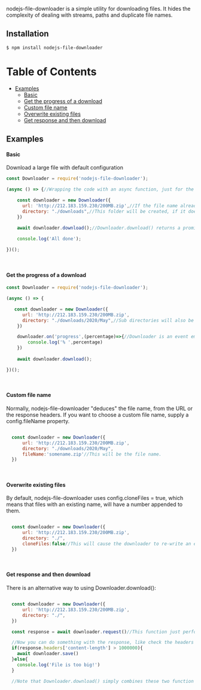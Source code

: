 nodejs-file-downloader is a simple utility for downloading files. It hides the complexity of dealing with streams, paths and duplicate file names.

## Installation

```sh
$ npm install nodejs-file-downloader
```
# Table of Contents
- [Examples](#examples)     
  * [Basic](#basic)  
  * [Get the progress of a download](#get-the-progress-of-a-download)  
  * [Custom file name](#custom-file-name)  
  * [Overwrite existing files](#overwrite-existing-files)  
  * [Get response and then download](#get-response-and-then-download)  

## Examples
#### Basic

Download a large file with default configuration

```javascript
const Downloader = require('nodejs-file-downloader');

(async () => {//Wrapping the code with an async function, just for the sake of example.

    const downloader = new Downloader({     
      url: 'http://212.183.159.230/200MB.zip',//If the file name already exists, a new file with the name 200MB1.zip is created.     
      directory: "./downloads",//This folder will be created, if it doesn't exist.               
    })
    
    await downloader.download();//Downloader.download() returns a promise.

    console.log('All done');

})();    

```

&nbsp;

#### Get the progress of a download

```javascript
const Downloader = require('nodejs-file-downloader');

(async () => {

   const downloader = new Downloader({     
      url: 'http://212.183.159.230/200MB.zip',     
      directory: "./downloads/2020/May",//Sub directories will also be automatically created if they do not exist.           
    })

    downloader.on('progress',(percentage)=>{//Downloader is an event emitter. You can register a "progress" event.
        console.log('% ',percentage)
    })
    
    await downloader.download();   

})();    

```

&nbsp;

#### Custom file name

Normally, nodejs-file-downloader "deduces" the file name, from the URL or the response headers. If you want to choose a custom file name, supply a config.fileName property.

```javascript

  const downloader = new Downloader({     
      url: 'http://212.183.159.230/200MB.zip',     
      directory: "./downloads/2020/May", 
      fileName:'somename.zip'//This will be the file name.        
  }) 

```

&nbsp;

#### Overwrite existing files

By default, nodejs-file-downloader uses config.cloneFiles = true, which means that files with an existing name, will have a number appended to them.

```javascript

  const downloader = new Downloader({     
      url: 'http://212.183.159.230/200MB.zip',     
      directory: "./",  
      cloneFiles:false//This will cause the downloader to re-write an existing file.   
  }) 

```

&nbsp;

#### Get response and then download

There is an alternative way to using Downloader.download():

```javascript

  const downloader = new Downloader({     
      url: 'http://212.183.159.230/200MB.zip',     
      directory: "./",        
  }) 

  const response = await downloader.request()//This function just performs the request. The file isn't actually being downloaded yet. It returns an Axios response object. You can refer to their docs for more details.

  //Now you can do something with the response, like check the headers
  if(response.headers['content-length'] > 1000000){
    await downloader.save()
  }else{
    console.log('File is too big!')
  }  

  //Note that Downloader.download() simply combines these two function calls.


```

&nbsp;
